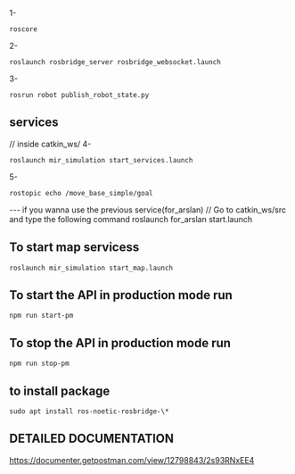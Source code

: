 1-

```
roscore
```

2-

```
roslaunch rosbridge_server rosbridge_websocket.launch
```

3-

```
rosrun robot publish_robot_state.py
```

## services

// inside catkin_ws/
4-

```
roslaunch mir_simulation start_services.launch
```

5-

```
rostopic echo /move_base_simple/goal
```

--- if you wanna use the previous service(for_arslan)
// Go to catkin_ws/src and type the following command
roslaunch for_arslan start.launch

## To start map servicess

```
roslaunch mir_simulation start_map.launch
```

## To start the API in production mode run

```
npm run start-pm
```

## To stop the API in production mode run

```
npm run stop-pm
```

## to install package

```
sudo apt install ros-noetic-rosbridge-\*
```

## DETAILED DOCUMENTATION

https://documenter.getpostman.com/view/12798843/2s93RNxEE4
